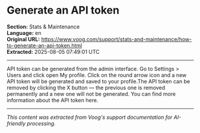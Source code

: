 # Generate an API token

**Section:** Stats & Maintenance  
**Language:** en  
**Original URL:** https://www.voog.com/support/stats-and-maintenance/how-to-generate-an-api-token.html  
**Extracted:** 2025-08-05 07:49:01 UTC

---

API token can be generated from the admin interface. Go to Settings > Users and click open My profile. Click on the round arrow icon and a new API token will be generated and saved to your profile.The API token can be removed by clicking the X button — the previous one is removed permanently and a new one will not be generated.
You can find more information about the API token here.

---

*This content was extracted from Voog's support documentation for AI-friendly processing.*
